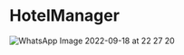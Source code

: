 # HotelManager
![WhatsApp Image 2022-09-18 at 22 27 20](https://user-images.githubusercontent.com/75391803/190938358-5c15c0aa-6718-419f-b9fe-da8823b34c8d.jpeg)

